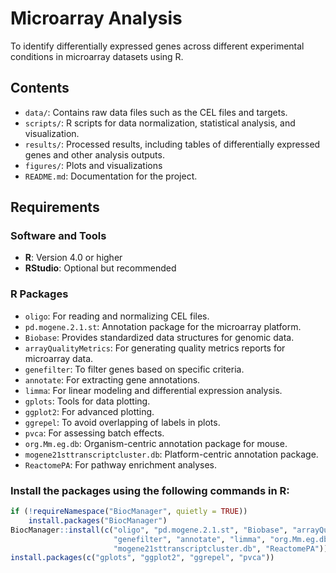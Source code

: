 # Microarray Analysis

To identify differentially expressed genes across different experimental conditions in microarray datasets using R.

## **Contents**

- `data/`: Contains raw data files such as the CEL files and targets.
- `scripts/`: R scripts for data normalization, statistical analysis, and visualization.
- `results/`: Processed results, including tables of differentially expressed genes and other analysis outputs.
- `figures/`: Plots and visualizations
- `README.md`: Documentation for the project.


## **Requirements**

### **Software and Tools**
- **R**: Version 4.0 or higher
- **RStudio**: Optional but recommended

### **R Packages**
- `oligo`: For reading and normalizing CEL files.
- `pd.mogene.2.1.st`: Annotation package for the microarray platform.
- `Biobase`: Provides standardized data structures for genomic data.
- `arrayQualityMetrics`: For generating quality metrics reports for microarray data.
- `genefilter`: To filter genes based on specific criteria.
- `annotate`: For extracting gene annotations.
- `limma`: For linear modeling and differential expression analysis.
- `gplots`: Tools for data plotting.
- `ggplot2`: For advanced plotting.
- `ggrepel`: To avoid overlapping of labels in plots.
- `pvca`: For assessing batch effects.
- `org.Mm.eg.db`: Organism-centric annotation package for mouse.
- `mogene21sttranscriptcluster.db`: Platform-centric annotation package.
- `ReactomePA`: For pathway enrichment analyses.

### Install the packages using the following commands in R:
```R
if (!requireNamespace("BiocManager", quietly = TRUE))
    install.packages("BiocManager")
BiocManager::install(c("oligo", "pd.mogene.2.1.st", "Biobase", "arrayQualityMetrics", 
                       "genefilter", "annotate", "limma", "org.Mm.eg.db", 
                       "mogene21sttranscriptcluster.db", "ReactomePA"))
install.packages(c("gplots", "ggplot2", "ggrepel", "pvca"))
